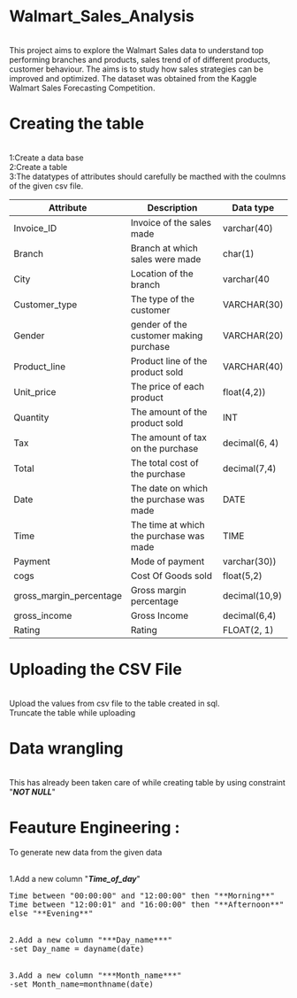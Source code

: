 # Walmart_Sales_Analysis

<br>This project aims to explore the Walmart Sales data to understand top performing branches and products, sales trend of of different products, customer behaviour. The aims is to study how sales strategies can be improved and optimized. The dataset was obtained from the Kaggle Walmart Sales Forecasting Competition.


# Creating the table
<br> 1:Create a data base
<br> 2:Create a table
<br> 3:The datatypes of  attributes should carefully be macthed with the coulmns of the given csv file.

| Attribute | Description| Data type |
| ---------|----------|----------|
| Invoice_ID  | Invoice of the sales made | varchar(40) |
| Branch  | Branch at which sales were made| char(1) |
| City|Location of the branch| varchar(40|
|Customer_type|	The type of the customer	|VARCHAR(30)|
|Gender| gender of the customer making purchase|	VARCHAR(20)|
|Product_line|	Product line of the product sold|	VARCHAR(40)|
|Unit_price|	The price of each product|	float(4,2))|
|Quantity|	The amount of the product sold|	INT|
|Tax|	The amount of tax on the purchase|	decimal(6, 4)|
|Total|	The total cost of the purchase|	decimal(7,4)|
|Date|	The date on which the purchase was made|	DATE|
|Time|	The time at which the purchase was made|	TIME|
|Payment|	Mode of payment |varchar(30))|
|cogs|	Cost Of Goods sold|	float(5,2)|
|gross_margin_percentage|	Gross margin percentage|	decimal(10,9)|
|gross_income|	Gross Income|	decimal(6,4)|
|Rating|	Rating	|FLOAT(2, 1)|

# Uploading the CSV File
<br>Upload the values from csv file to the table created in sql.
<br>Truncate the table while uploading


# Data wrangling
<br>This has already been taken care of while creating table by using constraint "***NOT NULL***"

# Feauture Engineering : 
To generate new data from the given data 

<br>1.Add a new column "***Time_of_day***"
<pre>Time between "00:00:00" and "12:00:00" then "**Morning**"
Time between "12:00:01" and "16:00:00" then "**Afternoon**"
else "**Evening**"

<br>2.Add a new column "***Day_name***"
-set Day_name = dayname(date)

<br>3.Add a new column "***Month_name***"
-set Month_name=monthname(date)

